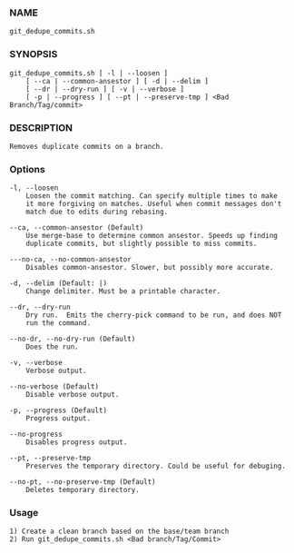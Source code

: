 ### NAME

    git_dedupe_commits.sh

### SYNOPSIS

    git_dedupe_commits.sh [ -l | --loosen ]
        [ --ca | --common-ansestor ] [ -d | --delim ] 
        [ --dr | --dry-run ] [ -v | --verbose ]
        [ -p | --progress ] [ --pt | --preserve-tmp ] <Bad Branch/Tag/commit>

### DESCRIPTION

    Removes duplicate commits on a branch.

### Options
	-l, --loosen
        Loosen the commit matching. Can specify multiple times to make
        it more forgiving on matches. Useful when commit messages don't
        match due to edits during rebasing.

    --ca, --common-ansestor (Default)
        Use merge-base to determine common ansestor. Speeds up finding
        duplicate commits, but slightly possible to miss commits.

    ---no-ca, --no-common-ansestor
        Disables common-ansestor. Slower, but possibly more accurate.

    -d, --delim (Default: |)
        Change delimiter. Must be a printable character.

    --dr, --dry-run
        Dry run.  Emits the cherry-pick command to be run, and does NOT
        run the command.

    --no-dr, --no-dry-run (Default)
        Does the run.

    -v, --verbose
        Verbose output.

    --no-verbose (Default)
        Disable verbose output.

    -p, --progress (Default)
        Progress output.

    --no-progress
        Disables progress output.

    --pt, --preserve-tmp
        Preserves the temporary directory. Could be useful for debuging.

    --no-pt, --no-preserve-tmp (Default)
        Deletes temporary directory.

### Usage

    1) Create a clean branch based on the base/team branch
    2) Run git_dedupe_commits.sh <Bad branch/Tag/Commit>
